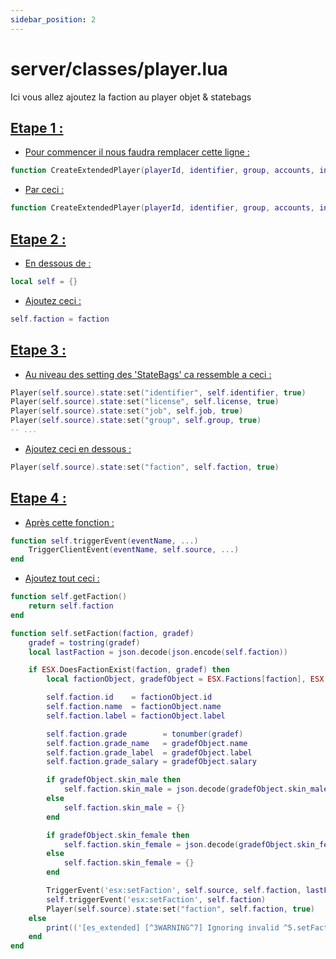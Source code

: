 ```yaml
---
sidebar_position: 2
---
```


# server/classes/player.lua

Ici vous allez ajoutez la faction au player objet & statebags

<h2><u>Etape 1 :</u></h2>

- <p><u>Pour commencer il nous faudra remplacer cette ligne :</u></p>

```lua
function CreateExtendedPlayer(playerId, identifier, group, accounts, inventory, weight, job, loadout, name, coords)
```
- <p><u>Par ceci :</u></p>

```lua
function CreateExtendedPlayer(playerId, identifier, group, accounts, inventory, weight, job, faction, loadout, name, coords)
```
<h2><u>Etape 2 :</u></h2>

- <p><u>En dessous de :</u></p>

```lua
local self = {}
```
- <p><u>Ajoutez ceci :</u></p>

```lua
self.faction = faction
```

<h2><u>Etape 3 :</u></h2>

- <p><u>Au niveau des setting des 'StateBags' ca ressemble a ceci :</u></p>

```lua
Player(self.source).state:set("identifier", self.identifier, true)
Player(self.source).state:set("license", self.license, true)
Player(self.source).state:set("job", self.job, true)
Player(self.source).state:set("group", self.group, true)
-- ...
```
- <p><u>Ajoutez ceci en dessous :</u></p>

```lua
Player(self.source).state:set("faction", self.faction, true)
``` 
<h2><u>Etape 4 :</u></h2>

- <p><u>Après cette fonction :</u></p>

```lua
function self.triggerEvent(eventName, ...)
	TriggerClientEvent(eventName, self.source, ...)
end
```

- <p><u>Ajoutez tout ceci :</u></p>

```lua
function self.getFaction()
    return self.faction
end

function self.setFaction(faction, gradef)
    gradef = tostring(gradef)
    local lastFaction = json.decode(json.encode(self.faction))

    if ESX.DoesFactionExist(faction, gradef) then
        local factionObject, gradefObject = ESX.Factions[faction], ESX.Factions[faction].grades[gradef]

        self.faction.id    = factionObject.id
        self.faction.name  = factionObject.name
        self.faction.label = factionObject.label

        self.faction.grade        = tonumber(gradef)
        self.faction.grade_name   = gradefObject.name
        self.faction.grade_label  = gradefObject.label
        self.faction.grade_salary = gradefObject.salary

        if gradefObject.skin_male then
            self.faction.skin_male = json.decode(gradefObject.skin_male)
        else
            self.faction.skin_male = {}
        end

        if gradefObject.skin_female then
            self.faction.skin_female = json.decode(gradefObject.skin_female)
        else
            self.faction.skin_female = {}
        end

        TriggerEvent('esx:setFaction', self.source, self.faction, lastFaction)
        self.triggerEvent('esx:setFaction', self.faction)
        Player(self.source).state:set("faction", self.faction, true)
    else
        print(('[es_extended] [^3WARNING^7] Ignoring invalid ^5.setFaction()^7 usage for ID: ^5%s^7, Job: ^5%s^7'):format(self.source, job))
    end
end
```

